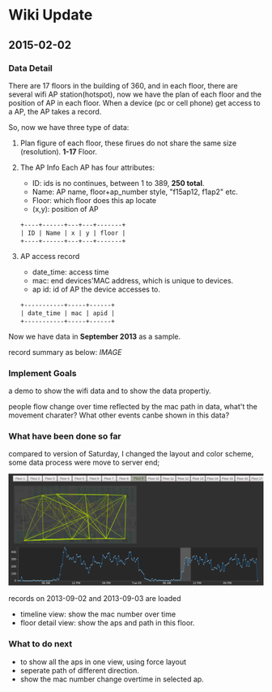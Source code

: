 # Wiki Update

## 2015-02-02

### Data Detail

There are 17 floors in the building of 360, and in each floor, there are several wifi AP station(hotspot),
now we have the plan of each floor and the position of AP in each floor.
When a device (pc or cell phone) get access to a AP, the AP takes a record.

So, now we have three type of data:

1. Plan figure of each floor, these firues do not share the same size (resolution). **1-17** Floor.

2. The AP Info
	Each AP has four attributes:
	- ID: ids is no continues, between 1 to 389, **250 total**.
	- Name: AP name, floor+ap_number style, "f15ap12, f1ap2" etc.
	- Floor: which floor does this ap locate
	- (x,y): position of AP

	```
	+----+------+---+---+-------+
	| ID | Name | x | y | floor |
	+----+------+---+---+-------+
	```
3. AP access record
	- date_time: access time
	- mac: end devices'MAC address, which is unique to devices.
	- ap id: id of AP the device accesses to.

	```
	+-----------+-----+------+
	| date_time | mac | apid |
	+-----------+-----+------+
	```
	
Now we have data in **September 2013** as a sample.

record summary as below: _IMAGE_

### Implement Goals

a demo to show the wifi data and to show the data propertiy.

people flow change over time reflected by the mac path in data, 
what't the movement charater? 
What other events canbe shown in this data?

### What have been done so far

compared to version of Saturday, I changed the layout and color scheme, 
some data process were move to server end;

![overview](_img/wifi-vis-1.png)

records on 2013-09-02 and 2013-09-03 are loaded

- timeline view: show the mac number over time
- floor detail view: show the aps and path in this floor.

### What to do next

- to show all the aps in one view, using force layout
- seperate path of different direction.
- show the mac number change overtime in selected ap.

